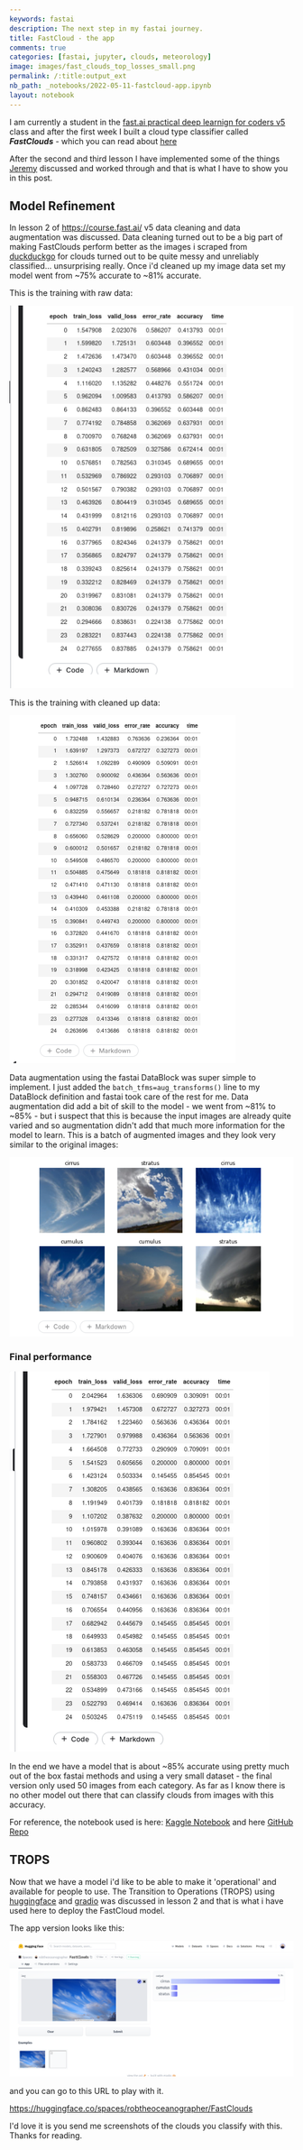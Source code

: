 ```yaml
---
keywords: fastai
description: The next step in my fastai journey.
title: FastCloud - the app
comments: true
categories: [fastai, jupyter, clouds, meteorology]
image: images/fast_clouds_top_losses_small.png
permalink: /:title:output_ext
nb_path: _notebooks/2022-05-11-fastcloud-app.ipynb
layout: notebook
---
```


<!--
#################################################
### THIS FILE WAS AUTOGENERATED! DO NOT EDIT! ###
#################################################
# file to edit: _notebooks/2022-05-11-fastcloud-app.ipynb
-->

<div class="container" id="notebook-container">
        
<div class="cell border-box-sizing text_cell rendered"><div class="inner_cell">
<div class="text_cell_render border-box-sizing rendered_html">
<p>I am currently a student in the <a href="https://course.fast.ai/">fast.ai practical deep learnign for coders v5</a> class and after the first week I built a cloud type classifier called <strong><em>FastClouds</em></strong> - which you can read about <a href="https://www.robtheoceanographer.com/fastai/jupyter/clouds/meteorology/2022/04/29/fastcloud.html">here</a></p>
<p>After the second and third lesson I have implemented some of the things <a href="https://twitter.com/jeremyphoward">Jeremy</a> discussed and worked through and that is what I have to show you in this post.</p>

</div>
</div>
</div>
<div class="cell border-box-sizing text_cell rendered"><div class="inner_cell">
<div class="text_cell_render border-box-sizing rendered_html">
<h2 id="Model-Refinement">Model Refinement<a class="anchor-link" href="#Model-Refinement"> </a></h2>
</div>
</div>
</div>
<div class="cell border-box-sizing text_cell rendered"><div class="inner_cell">
<div class="text_cell_render border-box-sizing rendered_html">
<p>In lesson 2 of <a href="https://course.fast.ai/">https://course.fast.ai/</a> v5 data cleaning and data augmentation was discussed. Data cleaning turned out to be a big part of making FastClouds perform better as the images i scraped from <a href="http://.duckduckgo.com">duckduckgo</a> for clouds turned out to be quite messy and unreliably classified... unsurprising really. Once i'd cleaned up my image data set my model went from ~75% accurate to ~81% accurate.</p>

</div>
</div>
</div>
<div class="cell border-box-sizing text_cell rendered"><div class="inner_cell">
<div class="text_cell_render border-box-sizing rendered_html">
<p>This is the training with raw data:</p>

</div>
</div>
</div>
<div class="cell border-box-sizing text_cell rendered"><div class="inner_cell">
<div class="text_cell_render border-box-sizing rendered_html">
<p><img src="images/copied_from_nb/images/fast_clouds_raw_fine_tune.png" alt=""></p>

</div>
</div>
</div>
<div class="cell border-box-sizing text_cell rendered"><div class="inner_cell">
<div class="text_cell_render border-box-sizing rendered_html">
<p>This is the training with cleaned up data:</p>

</div>
</div>
</div>
<div class="cell border-box-sizing text_cell rendered"><div class="inner_cell">
<div class="text_cell_render border-box-sizing rendered_html">
<p><img src="images/copied_from_nb/images/fast_clouds_cleaned_fine_tune.png" alt=""></p>

</div>
</div>
</div>
<div class="cell border-box-sizing text_cell rendered"><div class="inner_cell">
<div class="text_cell_render border-box-sizing rendered_html">
<p>Data augmentation using the fastai DataBlock was super simple to implement. I just added the <code>batch_tfms=aug_transforms()</code> line to my DataBlock definition and fastai took care of the rest for me. Data augmentation did add a bit of skill to the model - we went from ~81% to ~85% - but i suspect that this is because the input images are already quite varied and so augmentation didn't add that much more information for the model to learn. This is a batch of augmented images and they look very similar to the original images:</p>

</div>
</div>
</div>
<div class="cell border-box-sizing text_cell rendered"><div class="inner_cell">
<div class="text_cell_render border-box-sizing rendered_html">
<p><img src="images/copied_from_nb/images/fast_clouds_aug_batch.png" alt=""></p>

</div>
</div>
</div>
<div class="cell border-box-sizing text_cell rendered"><div class="inner_cell">
<div class="text_cell_render border-box-sizing rendered_html">
<h3 id="Final-performance">Final performance<a class="anchor-link" href="#Final-performance"> </a></h3><p><img src="images/copied_from_nb/images/fast_clouds_cleaned_and_auged_fine_tune.png" alt=""></p>
<p>In the end we have a model that is about ~85% accurate using pretty much out of the box fastai methods and using a very small dataset - the final version only used 50 images from each category. As far as I know there is no other model out there that can classify clouds from images with this accuracy.</p>
<p>For reference, the notebook used is here: <a href="https://www.kaggle.com/code/robtheoceanographer/fastclouds">Kaggle Notebook</a> and here <a href="https://github.com/RobTheOceanographer/FastClouds">GitHub Repo</a></p>

</div>
</div>
</div>
<div class="cell border-box-sizing text_cell rendered"><div class="inner_cell">
<div class="text_cell_render border-box-sizing rendered_html">
<h2 id="TROPS">TROPS<a class="anchor-link" href="#TROPS"> </a></h2>
</div>
</div>
</div>
<div class="cell border-box-sizing text_cell rendered"><div class="inner_cell">
<div class="text_cell_render border-box-sizing rendered_html">
<p>Now that we have a model i'd like to be able to make it 'operational' and available for people to use. The Transition to Operations (TROPS) using <a href="https://huggingface.co">huggingface</a> and <a href="https://www.gradio.app/">gradio</a> was discussed in lesson 2 and that is what i have used here to deploy the FastCloud model.</p>
<p>The app version looks like this:</p>
<p><img src="images/copied_from_nb/images/FastClouds_HF_App.png" alt=""></p>
<p>and you can go to this URL to play with it.</p>
<p><a href="https://huggingface.co/spaces/robtheoceanographer/FastClouds">https://huggingface.co/spaces/robtheoceanographer/FastClouds</a></p>
<p>I'd love it is you send me screenshots of the clouds you classify with this. Thanks for reading.</p>

</div>
</div>
</div>
</div>
 

